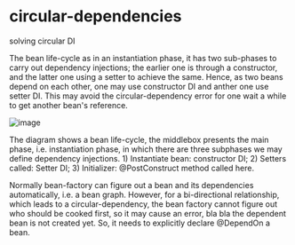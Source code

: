 # circular-dependencies
solving circular DI


The bean life-cycle as in an instantiation phase, it has two sub-phases to carry out dependency injections;
the earlier one is through a constructor, and the latter one using a setter to achieve the same. 
Hence, as two beans depend on each other, one may use constructor DI and anther one use setter DI.  This may avoid the circular-dependency error for one wait a while to get another bean's reference. 

![image](https://user-images.githubusercontent.com/17804600/103445358-54a54780-4c73-11eb-9661-2e26d1356b76.png)

The diagram shows a bean life-cycle, the middlebox presents the main phase, i.e. instantiation phase, in which there are three subphases we may define dependency injections. 1) Instantiate bean: constructor DI; 2) Setters called: Setter DI; 3) Initializer: @PostConstruct method called here. 

Normally bean-factory can figure out a bean and its dependencies automatically, i.e. a bean graph. However, for a bi-directional relationship, which leads to a circular-dependency, the bean factory cannot figure out who should be cooked first, so it may cause an error, bla bla the dependent bean is not created yet. So, it needs to explicitly declare @DependOn a bean.
